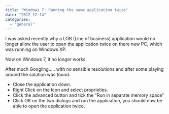 ```yaml
---
title: "Windows 7: Running the same application twice"
date: "2012-12-14"
categories: 
  - "general"
---
```


I was asked recently why a LOB (Line of business) application would no longer allow the user to open the application twice on there new PC, which was running on Windows XP.

Now on Windows 7, it no longer works.

After much Googling..... with no sensible resolutions and after some playing around the solution was found.

- Close the application down.
- Right Click on the Icon and select proprieties.
- Click the advanced button and tick the "Run in separate memory space"
- Click OK on the two dialogs and run the application, you should now be able to open the application twice.
